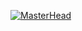 [![MasterHead](https://github.com/user-attachments/assets/54c5c564-f290-4cdc-8362-6d27a88c53f5)](https://google.com)
